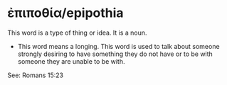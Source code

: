 # ἐπιποθία/epipothia
This word is a type of thing or idea. It is a noun.
* This word means a longing. This word is used to talk about someone strongly desiring to have something they do not have or to be with someone they are unable to be with. 

See: Romans 15:23
